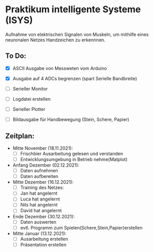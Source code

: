 # Praktikum intelligente Systeme (ISYS)

Aufnahme von elektrischen Signalen von Muskeln, um mithilfe eines neuronalen Netzes Handzeichen zu erkennnen.

## To Do:
- [x] ASCII Ausgabe von Messweten vom Arduino
- [x] Ausgabe auf 4 ADCs begrenzen (spart Serielle Bandbreite)
- [ ] Serieller Monitor
- [ ] Logdatei erstellen
- [ ] Serieller Plotter
- [ ] Bildausgabe für Handbewegung (Stein, Schere, Papier)


## Zeitplan:
- Mitte November  (18.11.2021):
  - [ ]  Frischbier Ausarbeitung gelesen und verstanden
  - [ ]  Entwicklungsumgebung in Betrieb nehme(Matplot)  
- Anfang Dezember (02.12.2021):
  - [ ]  Daten aufnehmen
  - [ ]  Daten aufbereiten
- Mitte Dezember  (16.12.2021):
  - [ ]  Training des Netzes:
    - [ ]  Jan hat angelernt
    - [ ]  Luca hat angelernt
    - [ ]  Nils hat angelernt
    - [ ]  David hat angelernt
- Ende Dezember    (30.12.2021):
  - [ ]  Daten auswerten
  - [ ]  evtl. Programm zum Spielen(Schere,Stein,Papier)erstellen
- Mitte Januar     (13.12.2021):
  - [ ]  Ausarbeitung erstellen
  - [ ]  Präsentation erstellen
